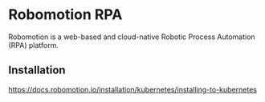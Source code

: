 # Robomotion RPA

Robomotion is a web-based and cloud-native Robotic Process Automation (RPA) platform.

## Installation

https://docs.robomotion.io/installation/kubernetes/installing-to-kubernetes

